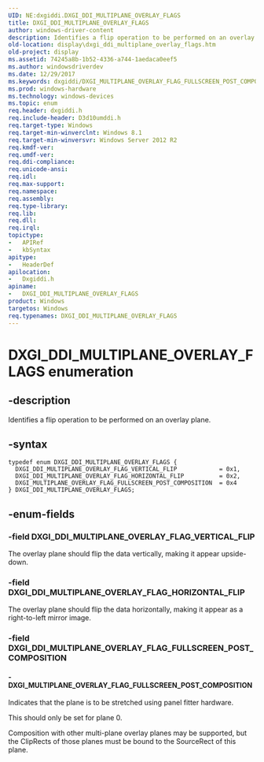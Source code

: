 ```yaml
---
UID: NE:dxgiddi.DXGI_DDI_MULTIPLANE_OVERLAY_FLAGS
title: DXGI_DDI_MULTIPLANE_OVERLAY_FLAGS
author: windows-driver-content
description: Identifies a flip operation to be performed on an overlay plane.
old-location: display\dxgi_ddi_multiplane_overlay_flags.htm
old-project: display
ms.assetid: 74245a8b-1b52-4336-a744-1aedaca0eef5
ms.author: windowsdriverdev
ms.date: 12/29/2017
ms.keywords: dxgiddi/DXGI_MULTIPLANE_OVERLAY_FLAG_FULLSCREEN_POST_COMPOSITION, DXGI_DDI_MULTIPLANE_OVERLAY_FLAGS enumeration [Display Devices], DXGI_MULTIPLANE_OVERLAY_FLAG_FULLSCREEN_POST_COMPOSITION, display.dxgi_ddi_multiplane_overlay_flags, DXGI_DDI_MULTIPLANE_OVERLAY_FLAG_VERTICAL_FLIP, dxgiddi/DXGI_DDI_MULTIPLANE_OVERLAY_FLAG_VERTICAL_FLIP, dxgiddi/DXGI_DDI_MULTIPLANE_OVERLAY_FLAGS, dxgiddi/DXGI_DDI_MULTIPLANE_OVERLAY_FLAG_HORIZONTAL_FLIP, DXGI_DDI_MULTIPLANE_OVERLAY_FLAG_HORIZONTAL_FLIP, DXGI_DDI_MULTIPLANE_OVERLAY_FLAGS
ms.prod: windows-hardware
ms.technology: windows-devices
ms.topic: enum
req.header: dxgiddi.h
req.include-header: D3d10umddi.h
req.target-type: Windows
req.target-min-winverclnt: Windows 8.1
req.target-min-winversvr: Windows Server 2012 R2
req.kmdf-ver: 
req.umdf-ver: 
req.ddi-compliance: 
req.unicode-ansi: 
req.idl: 
req.max-support: 
req.namespace: 
req.assembly: 
req.type-library: 
req.lib: 
req.dll: 
req.irql: 
topictype:
-	APIRef
-	kbSyntax
apitype:
-	HeaderDef
apilocation:
-	Dxgiddi.h
apiname:
-	DXGI_DDI_MULTIPLANE_OVERLAY_FLAGS
product: Windows
targetos: Windows
req.typenames: DXGI_DDI_MULTIPLANE_OVERLAY_FLAGS
---
```


# DXGI_DDI_MULTIPLANE_OVERLAY_FLAGS enumeration


## -description


Identifies a flip operation to be performed on an overlay plane.


## -syntax


````
typedef enum DXGI_DDI_MULTIPLANE_OVERLAY_FLAGS { 
  DXGI_DDI_MULTIPLANE_OVERLAY_FLAG_VERTICAL_FLIP            = 0x1,
  DXGI_DDI_MULTIPLANE_OVERLAY_FLAG_HORIZONTAL_FLIP          = 0x2,
  DXGI_MULTIPLANE_OVERLAY_FLAG_FULLSCREEN_POST_COMPOSITION  = 0x4
} DXGI_DDI_MULTIPLANE_OVERLAY_FLAGS;
````


## -enum-fields




### -field DXGI_DDI_MULTIPLANE_OVERLAY_FLAG_VERTICAL_FLIP

The overlay plane should flip the data vertically, making it appear upside-down.


### -field DXGI_DDI_MULTIPLANE_OVERLAY_FLAG_HORIZONTAL_FLIP

The overlay plane should flip the data horizontally, making it appear as a right-to-left mirror image.


### -field DXGI_DDI_MULTIPLANE_OVERLAY_FLAG_FULLSCREEN_POST_COMPOSITION




#### - DXGI_MULTIPLANE_OVERLAY_FLAG_FULLSCREEN_POST_COMPOSITION

Indicates that the plane is to be stretched using panel fitter hardware.

This should only be set for plane 0.

Composition with other multi-plane overlay planes may be supported, but the ClipRects of those planes must be bound to the SourceRect of this plane.



